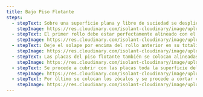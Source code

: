 ```yaml
---
title: Bajo Piso Flotante
steps:
  - stepText: Sobre una superficie plana y libre de suciedad se despliega el primer rollo del producto de muro a muro. No es necesario pegarlo al piso.
    stepImage: https://res.cloudinary.com/isolant-cloudinary/image/upload/f_auto,q_auto:good/website-2021/instructions/bajo-piso-flotante/isolant-aislantes-linea-pisos-bajo-piso-flotante-paso-a-paso-colocacion-paso-1.jpg
  - stepText: El primer rollo debe estar perfectamente alineado con el muro y sucesivamente los demás rollos se alinean con el primero. Se suelen dejar hasta 5 cm de rollo por encima del nivel de la altura del zócalo.
    stepImage: https://res.cloudinary.com/isolant-cloudinary/image/upload/f_auto,q_auto:good/website-2021/instructions/bajo-piso-flotante/isolant-aislantes-linea-pisos-bajo-piso-flotante-paso-a-paso-colocacion-paso-2.jpg
  - stepText: Deje el solape por encima del rollo anterior en su totalidad, en forma prolija y sin pliegues. Las flechas impresas indican el sentido del solape.
    stepImage: https://res.cloudinary.com/isolant-cloudinary/image/upload/f_auto,q_auto:good/website-2021/instructions/bajo-piso-flotante/isolant-aislantes-linea-pisos-bajo-piso-flotante-paso-a-paso-colocacion-paso-3.jpg
  - stepText: Las placas del piso flotante también se colocan alineadas con el primer muro, dejando un espacio mínimo entre estas y la pared. Siempre seguir las recomendaciones del fabricante del piso flotante.
    stepImage: https://res.cloudinary.com/isolant-cloudinary/image/upload/f_auto,q_auto:good/website-2021/instructions/bajo-piso-flotante/isolant-aislantes-linea-pisos-bajo-piso-flotante-paso-a-paso-colocacion-paso-4.jpg
  - stepText: Se procede a cubrir con las placas toda la superficie del piso, realizando los cortes necesarios al finalizar. Evalúe previamente donde le conviene dejar aquellas placas que deberían ser cortadas.
    stepImage: https://res.cloudinary.com/isolant-cloudinary/image/upload/f_auto,q_auto:good/website-2021/instructions/bajo-piso-flotante/isolant-aislantes-linea-pisos-bajo-piso-flotante-paso-a-paso-colocacion-paso-5.jpg
  - stepText: Por último se colocan los zócalos y se procede a cortar con una trincheta el material excedente.
    stepImage: https://res.cloudinary.com/isolant-cloudinary/image/upload/f_auto,q_auto:good/website-2021/instructions/bajo-piso-flotante/isolant-aislantes-linea-pisos-bajo-piso-flotante-paso-a-paso-colocacion-paso-6.jpg
---
```


